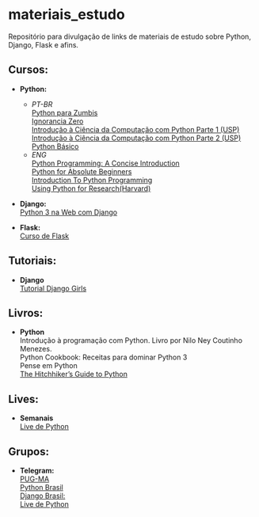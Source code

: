 # materiais_estudo
Repositório para divulgação de links de materiais de estudo sobre Python, Django, Flask e afins.

## Cursos:
- **Python:**
    - *PT-BR*
          </br>[Python para Zumbis](https://www.pycursos.com/python-para-zumbis/)
          </br>[Ignorancia Zero](https://www.youtube.com/playlist?list=PLfCKf0-awunOu2WyLe2pSD2fXUo795xRe)
          </br>[Introdução à Ciência da Computação com Python Parte 1 (USP)](https://www.coursera.org/learn/ciencia-computacao-python-conceitos)
          </br>[Introdução à Ciência da Computação com Python Parte 2 (USP)](https://www.coursera.org/learn/ciencia-computacao-python-conceitos-2)
          </br>[Python Básico](https://solyd.com.br/treinamentos/python-basico)
    - *ENG*
          </br>[Python Programming: A Concise Introduction](https://www.coursera.org/learn/python-programming-introduction)
          </br>[Python for Absolute Beginners](https://www.udemy.com/python-for-absolute-beginners-u/)
          </br>[Introduction To Python Programming](https://www.udemy.com/pythonforbeginnersintro/)
          </br>[Using Python for Research(Harvard)](https://www.edx.org/course/using-python-research-harvardx-ph526x)

- **Django:**
          </br>[Python 3 na Web com Django](https://www.udemy.com/python-3-na-web-com-django-basico-intermediario/)

- **Flask:**
          </br>[Curso de Flask](https://www.youtube.com/playlist?list=PL3BqW_m3m6a05ALSBW02qDXmfDKIip2KX)

## Tutoriais:
- **Django**
          </br>[Tutorial Django Girls](https://tutorial.djangogirls.org/pt/)

## Livros:
- **Python**
          </br>Introdução à programação com Python. Livro por Nilo Ney Coutinho Menezes.
          </br>Python Cookbook: Receitas para dominar Python 3
          </br>Pense em Python
          </br>[The Hitchhiker’s Guide to Python](http://docs.python-guide.org/en/latest/)

## Lives:
- **Semanais**
          </br>[Live de Python](https://www.youtube.com/user/mendesesduardo)

## Grupos:
- **Telegram:**
  </br>[PUG-MA](https://t.me/pugma)
  </br>[Python Brasil](https://t.me/pythonbr)
  </br>[Django Brasil:](https://t.me/djangobrasil)
  </br>[Live de Python](https://t.me/livepython)
